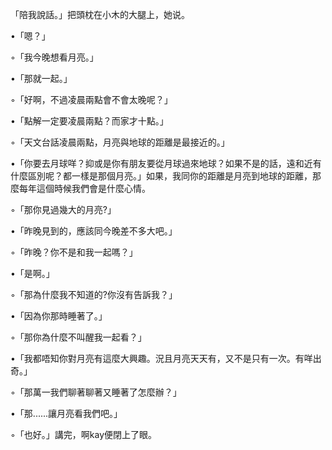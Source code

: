 ﻿「陪我說話。」把頭枕在小木的大腿上，她说。





•「嗯？」





◦「我今晚想看月亮。」





•「那就一起。」





◦「好啊，不過凌晨兩點會不會太晚呢？」





•「點解一定要凌晨兩點？而家才十點。」





◦「天文台話凌晨兩點，月亮與地球的距離是最接近的。」





•「你要去月球咩？抑或是你有朋友要從月球過來地球？如果不是的話，遠和近有什麼區別呢？都一樣是那個月亮。」如果，我同你的距離是月亮到地球的距離，那麼每年這個時候我們會是什麼心情。





◦「那你見過幾大的月亮?」





•「昨晚見到的，應該同今晚差不多大吧。」





◦「昨晚？你不是和我一起嗎？」





•「是啊。」





◦「那為什麼我不知道的?你沒有告訴我？」





•「因為你那時睡著了。」





◦「那你為什麼不叫醒我一起看？」






•「我都唔知你對月亮有這麼大興趣。況且月亮天天有，又不是只有一次。有咩出奇。」





◦「那萬一我們聊著聊著又睡著了怎麼辦？」





•「那......讓月亮看我們吧。」





◦「也好。」講完，啊kay便閉上了眼。





